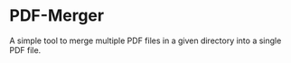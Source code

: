 # PDF-Merger
A simple tool to merge multiple PDF files in a given directory into a single PDF file.
